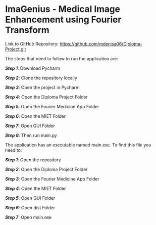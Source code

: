 # ImaGenius - Medical Image Enhancement using Fourier Transform

Link to GitHub Repository: https://github.com/mdenisa06/Diploma-Project.git

The steps that need to follow to run the application are:

**_Step 1_**: Download Pycharm

**_Step 2_**: Clone the repository locally

**_Step 3_**: Open the project in Pycharm

**_Step 4_**: Open the Diploma Project Folder

**_Step 5_**: Open the Fourier Medicine App Folder

**_Step 6_**: Open the MIET Folder

**_Step 7_**: Open GUI Folder

**_Step 8_**: Then run main.py 

The application has an executable named main.exe. To find this file you need to:

**_Step 1_**: Open the repository 

**_Step 2_**: Open the Diploma Project Folder

**_Step 3_**: Open the Fourier Medicine App Folder

**_Step 4_**: Open the MIET Folder

**_Step 5_**: Open GUI Folder

**_Step 6_**: Open dist Folder

**_Step 7_**: Open main.exe
